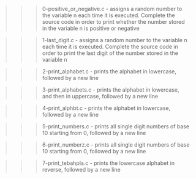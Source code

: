 >>> 0-positive_or_negative.c
	- assigns a random number to the variable n each time it is executed. Complete the source code in order to print whether the number stored in the variable n is positive or negative

>>> 1-last_digit.c
	- assigns a random number to the variable n each time it is executed. Complete the source code in order to print the last digit of the number stored in the variable n

>>> 2-print_alphabet.c
	- prints the alphabet in lowercase, followed by a new line

>>> 3-print_alphabets.c
	- prints the alphabet in lowercase, and then in uppercase, followed by a new line

>>> 4-print_alphbt.c
	- prints the alphabet in lowercase, followed by a new line

>>> 5-print_numbers.c
	- prints all single digit numbers of base 10 starting from 0, followed by a new line

>>> 6-print_numberz.c
	- prints all single digit numbers of base 10 starting from 0, followed by a new line

>>> 7-print_tebahpla.c
	- prints the lowercase alphabet in reverse, followed by a new line
